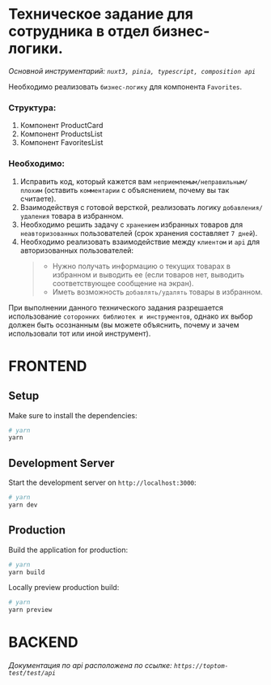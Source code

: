 # Техническое задание для сотрудника в отдел бизнес-логики.

_Основной инструментарий: `nuxt3, pinia, typescript, composition api`_

Необходимо реализовать `бизнес-логику` для компонента `Favorites`.

### Структура:
1. Компонент ProductCard
2. Компонент ProductsList
3. Компонент FavoritesList

### Необходимо:

1. Исправить код, который кажется вам `неприемлемым/неправильным/плохим` (оставить `комментарии` с объяснением, почему вы так считаете).
2. Взаимодействуя с готовой версткой, реализовать логику `добавления/удаления` товара в избранном.
3. Необходимо решить задачу с `хранением` избранных товаров для `неавторизованных` пользователей (срок хранения составляет `7 дней`).
4. Необходимо реализовать взаимодействие между `клиентом` и `api` для авторизованных пользователей:
    > - Нужно получать информацию о текущих товарах в избранном и выводить ее (если товаров нет, выводить соответствующее сообщение на экран).
    > - Иметь возможность `добавлять/удалять` товары в избранном.

При выполнении данного технического задания разрешается использование `соторонних библиотек и инструментов`, однако их выбор должен быть осознанным (вы можете объяснить, почему и зачем использовали тот или иной инструмент).

# FRONTEND

## Setup

Make sure to install the dependencies:

```bash
# yarn
yarn
```

## Development Server
Start the development server on `http://localhost:3000`:

```bash
# yarn
yarn dev
```

## Production

Build the application for production:

```bash
# yarn
yarn build
```

Locally preview production build:

```bash
# yarn
yarn preview
```

# BACKEND

###### Документация по api расположена по ссылке: `https://toptom-test/test/api`
